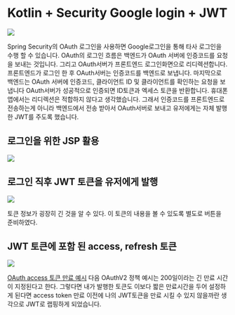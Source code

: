 # Kotlin + Security Google login + JWT

![](https://images.velog.io/images/42seouler/post/31a49a3f-4847-448d-9238-5446acdf834a/ezgif.com-gif-maker.gif)

Spring Security의 OAuth 로그인을 사용하면 Google로그인을 통해 타사 로그인을 수행 할 수 있습니다. OAuth의 로그인 흐름은 백엔드가 OAuth 서버에 인증코드를 요청을 보내는 것입니다. 그리고 OAuth서버가 프론트엔드 로그인화면으로 리디렉션합니다. 프론트엔드가 로그인 한 후 OAuth서버는 인증코드를 백엔드로 보냅니다. 마지막으로 백엔드는 OAuth 서버에 인증코드, 클라이언트 ID 및 클라이언트를 확인하는 요청을 보냅니다 OAuth서버가 성공적으로 인증되면 ID토큰과 엑세스 토큰을 반환합니다. 휴대폰 앱에서는 리디렉션은 적합하지 않다고 생각했습니다.
그래서 인증코드를 프론트엔드로 전송하는게 아니라 백엔드에서 전송 받아서 OAuth서버로 보내고
유저에게는 자체 발행한 JWT를 주도록 했습니다.

## 로그인을 위한 JSP 활용

![](https://images.velog.io/images/42seouler/post/9b7f1eff-bed4-4576-809f-b4df96192f83/image.png)

## 로그인 직후 JWT 토큰을 유저에게 발행

![](https://images.velog.io/images/42seouler/post/8f6e8321-409f-4e96-b0e4-0bba4181c867/image.png)

토큰 정보가 굉장히 긴 것을 알 수 있다.
이 토큰의 내용을 볼 수 있도록 별도로 버튼을 준비하였다.

## JWT 토큰에 포함 된 access, refresh 토큰

![](https://images.velog.io/images/42seouler/post/d8cbff61-60b5-4872-82a9-ca43f3d08326/image.png)

[OAuth access 토큰 만료 예시](https://cloud.google.com/apigee/docs/api-platform/antipatterns/oauth-long-expiration?hl=ko)
다음 OAuthV2 정책 예시는 200일이라는 긴 만료 시간이 지정된다고 한다.
그렇다면 내가 발행한 토큰도 이보다 짧은 만료시간을 두어 설정하게 된다면 access token
만료 이전에 나의 JWT토큰을 만료 시킬 수 있지 않을까란 생각으로 JWT로 랩핑하게 되었습니다.
